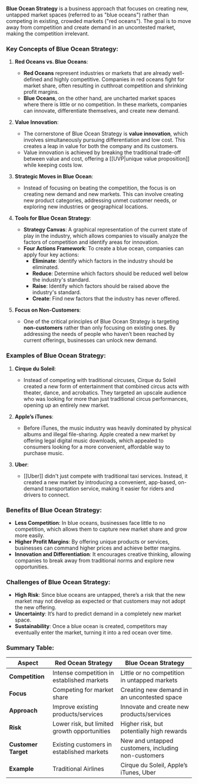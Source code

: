 **Blue Ocean Strategy** is a business approach that focuses on creating new, untapped market spaces (referred to as "blue oceans") rather than competing in existing, crowded markets ("red oceans"). The goal is to move away from competition and create demand in an uncontested market, making the competition irrelevant.

### Key Concepts of Blue Ocean Strategy:

1. **Red Oceans vs. Blue Oceans**:
   - **Red Oceans** represent industries or markets that are already well-defined and highly competitive. Companies in red oceans fight for market share, often resulting in cutthroat competition and shrinking profit margins.
   - **Blue Oceans**, on the other hand, are uncharted market spaces where there is little or no competition. In these markets, companies can innovate, differentiate themselves, and create new demand.

2. **Value Innovation**:
   - The cornerstone of Blue Ocean Strategy is **value innovation**, which involves simultaneously pursuing differentiation and low cost. This creates a leap in value for both the company and its customers.
   - Value innovation is achieved by breaking the traditional trade-off between value and cost, offering a [[UVP|unique value proposition]] while keeping costs low.

3. **Strategic Moves in Blue Ocean**:
   - Instead of focusing on beating the competition, the focus is on creating new demand and new markets. This can involve creating new product categories, addressing unmet customer needs, or exploring new industries or geographical locations.
   
4. **Tools for Blue Ocean Strategy**:
   - **Strategy Canvas**: A graphical representation of the current state of play in the industry, which allows companies to visually analyze the factors of competition and identify areas for innovation.
   - **Four Actions Framework**: To create a blue ocean, companies can apply four key actions:
     - **Eliminate**: Identify which factors in the industry should be eliminated.
     - **Reduce**: Determine which factors should be reduced well below the industry's standard.
     - **Raise**: Identify which factors should be raised above the industry's standard.
     - **Create**: Find new factors that the industry has never offered.
   
5. **Focus on Non-Customers**:
   - One of the critical principles of Blue Ocean Strategy is targeting **non-customers** rather than only focusing on existing ones. By addressing the needs of people who haven’t been reached by current offerings, businesses can unlock new demand.

### Examples of Blue Ocean Strategy:

1. **Cirque du Soleil**:
   - Instead of competing with traditional circuses, Cirque du Soleil created a new form of entertainment that combined circus acts with theater, dance, and acrobatics. They targeted an upscale audience who was looking for more than just traditional circus performances, opening up an entirely new market.

2. **Apple’s iTunes**:
   - Before iTunes, the music industry was heavily dominated by physical albums and illegal file-sharing. Apple created a new market by offering legal digital music downloads, which appealed to consumers looking for a more convenient, affordable way to purchase music.

3. **Uber**:
   - [[Uber]] didn't just compete with traditional taxi services. Instead, it created a new market by introducing a convenient, app-based, on-demand transportation service, making it easier for riders and drivers to connect.

### Benefits of Blue Ocean Strategy:
- **Less Competition**: In blue oceans, businesses face little to no competition, which allows them to capture new market share and grow more easily.
- **Higher Profit Margins**: By offering unique products or services, businesses can command higher prices and achieve better margins.
- **Innovation and Differentiation**: It encourages creative thinking, allowing companies to break away from traditional norms and explore new opportunities.

### Challenges of Blue Ocean Strategy:
- **High Risk**: Since blue oceans are untapped, there’s a risk that the new market may not develop as expected or that customers may not adopt the new offering.
- **Uncertainty**: It’s hard to predict demand in a completely new market space.
- **Sustainability**: Once a blue ocean is created, competitors may eventually enter the market, turning it into a red ocean over time.

### Summary Table: 

| Aspect                        | Red Ocean Strategy                            | Blue Ocean Strategy                        |
|-------------------------------|----------------------------------------------|--------------------------------------------|
| **Competition**                | Intense competition in established markets   | Little or no competition in untapped markets |
| **Focus**                      | Competing for market share                   | Creating new demand in an uncontested space |
| **Approach**                   | Improve existing products/services           | Innovate and create new products/services  |
| **Risk**                        | Lower risk, but limited growth opportunities  | Higher risk, but potentially high rewards   |
| **Customer Target**            | Existing customers in established markets    | New and untapped customers, including non-customers |
| **Example**                    | Traditional Airlines                         | Cirque du Soleil, Apple’s iTunes, Uber      |
